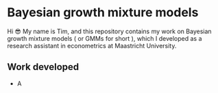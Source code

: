 # Bayesian growth mixture models
Hi :sunglasses: My name is Tim, and this repository contains my work on Bayesian growth mixture models ( or GMMs for short ), which I developed as a research assistant in econometrics at Maastricht University.

## Work developed
* A
